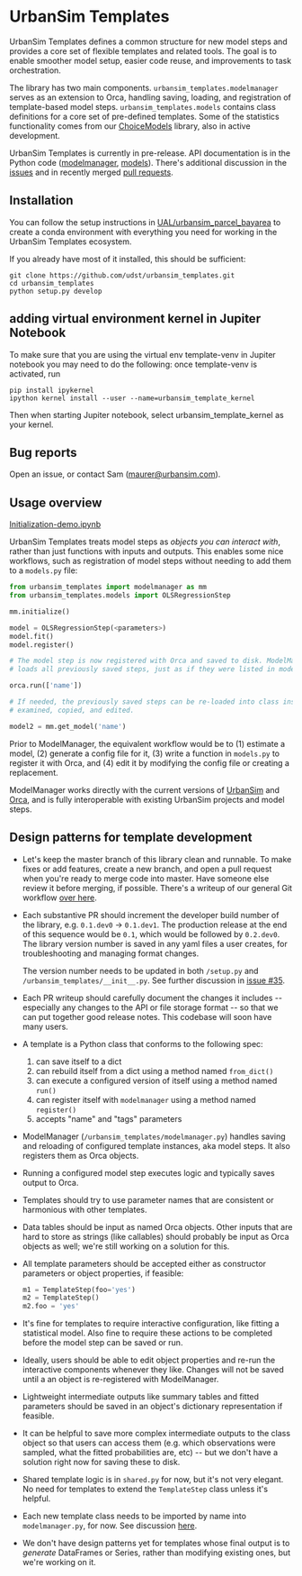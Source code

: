 # UrbanSim Templates

UrbanSim Templates defines a common structure for new model steps and provides a core set of flexible templates and related tools. The goal is to enable smoother model setup, easier code reuse, and improvements to task orchestration. 

The library has two main components. `urbansim_templates.modelmanager` serves as an extension to Orca, handling saving, loading, and registration of template-based model steps. `urbansim_templates.models` contains class definitions for a core set of pre-defined templates. Some of the statistics functionality comes from our [ChoiceModels](https://github.com/UDST/choicemodels/) library, also in active development.

UrbanSim Templates is currently in pre-release. API documentation is in the Python code ([modelmanager](https://github.com/UDST/urbansim_templates/blob/master/urbansim_templates/modelmanager.py), [models](https://github.com/UDST/urbansim_templates/tree/master/urbansim_templates/models)). There's additional discussion in the [issues](https://github.com/UDST/urbansim_templates/issues?utf8=✓&q=is%3Aissue) and in recently merged [pull requests](https://github.com/UDST/urbansim_templates/pulls?utf8=✓&q=is%3Apr). 


## Installation

You can follow the setup instructions in [UAL/urbansim_parcel_bayarea](https://github.com/ual/urbansim_parcel_bayarea) to create a conda environment with everything you need for working in the UrbanSim Templates ecosystem.

If you already have most of it installed, this should be sufficient:

```
git clone https://github.com/udst/urbansim_templates.git
cd urbansim_templates
python setup.py develop
```

## adding virtual environment kernel in Jupiter Notebook
To make sure that you are using the virtual env template-venv in Jupiter notebook you may need to do the following: once template-venv is activated, run
```
pip install ipykernel
ipython kernel install --user --name=urbansim_template_kernel
```
Then when starting Jupiter notebook, select urbansim_template_kernel as your kernel.


## Bug reports

Open an issue, or contact Sam (maurer@urbansim.com).


## Usage overview

[Initialization-demo.ipynb](https://github.com/ual/urbansim_parcel_bayarea/blob/master/general-notebooks/Initialization-demo.ipynb)

UrbanSim Templates treats model steps as _objects you can interact with_, rather than just functions with inputs and outputs. This enables some nice workflows, such as registration of model steps without needing to add them to a `models.py` file:

```py
from urbansim_templates import modelmanager as mm
from urbansim_templates.models import OLSRegressionStep

mm.initialize()

model = OLSRegressionStep(<parameters>)
model.fit()
model.register()

# The model step is now registered with Orca and saved to disk. ModelManager tracks and
# loads all previously saved steps, just as if they were listed in models.py.

orca.run(['name'])

# If needed, the previously saved steps can be re-loaded into class instances that can be 
# examined, copied, and edited.

model2 = mm.get_model('name')
```

Prior to ModelManager, the equivalent workflow would be to (1) estimate a model, (2) generate a config file for it, (3) write a function in `models.py` to register it with Orca, and (4) edit it by modifying the config file or creating a replacement.

ModelManager works directly with the current versions of [UrbanSim](https://github.com/udst/urbansim) and [Orca](https://github.com/udst/orca), and is fully interoperable with existing UrbanSim projects and model steps. 


## Design patterns for template development

- Let's keep the master branch of this library clean and runnable. To make fixes or add features, create a new branch, and open a pull request when you're ready to merge code into master. Have someone else review it before merging, if possible. There's a writeup of our general Git workflow [over here](https://github.com/ual/urbansim_parcel_bayarea/wiki/Git-workflows-and-tips).

- Each substantive PR should increment the developer build number of the library, e.g. `0.1.dev0` -> `0.1.dev1`. The production release at the end of this sequence would be `0.1`, which would be followed by `0.2.dev0`. The library version number is saved in any yaml files a user creates, for troubleshooting and managing format changes.

   The version number needs to be updated in both `/setup.py` and `/urbansim_templates/__init__.py`. See further discussion in [issue #35](https://github.com/UDST/urbansim_templates/issues/35).

- Each PR writeup should carefully document the changes it includes -- especially any changes to the API or file storage format -- so that we can put together good release notes. This codebase will soon have many users.

- A template is a Python class that conforms to the following spec:

   1. can save itself to a dict  
   2. can rebuild itself from a dict using a method named `from_dict()`  
   3. can execute a configured version of itself using a method named `run()`  
   4. can register itself with `modelmanager` using a method named `register()`
   5. accepts "name" and "tags" parameters

- ModelManager (`/urbansim_templates/modelmanager.py`) handles saving and reloading of configured template instances, aka model steps. It also registers them as Orca objects. 

- Running a configured model step executes logic and typically saves output to Orca.

- Templates should try to use parameter names that are consistent or harmonious with other templates.

- Data tables should be input as named Orca objects. Other inputs that are hard to store as strings (like callables) should probably be input as Orca objects as well; we're still working on a solution for this.

- All template parameters should be accepted either as constructor parameters or object properties, if feasible:

    ```py
    m1 = TemplateStep(foo='yes')
    m2 = TemplateStep()
    m2.foo = 'yes'
    ```

- It's fine for templates to require interactive configuration, like fitting a statistical model. Also fine to require these actions to be completed before the model step can be saved or run.

- Ideally, users should be able to edit object properties and re-run the interactive components whenever they like. Changes will not be saved until a an object is re-registered with ModelManager.

- Lightweight intermediate outputs like summary tables and fitted parameters should be saved in an object's dictionary representation if feasible.

- It can be helpful to save more complex intermediate outputs to the class object so that users can access them (e.g. which observations were sampled, what the fitted probabilities are, etc) -- but we don't have a solution right now for saving these to disk.

- Shared template logic is in `shared.py` for now, but it's not very elegant. No need for templates to extend the `TemplateStep` class unless it's helpful.

- Each new template class needs to be imported by name into `modelmanager.py`, for now. See discussion [here](https://github.com/UDST/urbansim_templates/blob/master/urbansim_templates/modelmanager.py#L105-L114).

- We don't have design patterns yet for templates whose final output is to _generate_ DataFrames or Series, rather than modifying existing ones, but we're working on it.


